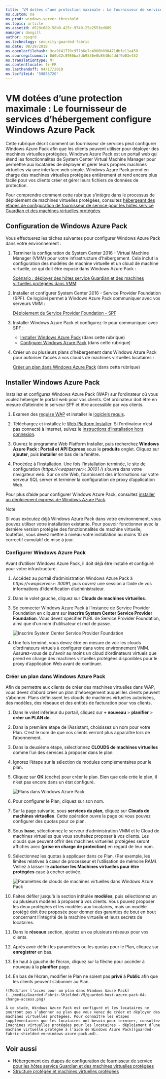 ```yaml
---
title: 'VM dotées d’une protection maximale : Le fournisseur de services d’hébergement configure Windows Azure Pack'
ms.custom: na
ms.prod: windows-server-threshold
ms.topic: article
ms.assetid: d528c689-58b0-425c-9740-25e2553ed689
manager: dongill
author: rpsqrd
ms.technology: security-guarded-fabric
ms.date: 08/29/2018
ms.openlocfilehash: 9ca9f41770c977b6e7c4900b090471dbfe11a450
ms.sourcegitcommit: 0d0b32c8986ba7db9536e0b8648d4ddf9b03e452
ms.translationtype: MT
ms.contentlocale: fr-FR
ms.lasthandoff: 04/17/2019
ms.locfileid: "59855720"
---
```

# <a name="shielded-vms---hosting-service-provider-sets-up-windows-azure-pack"></a>VM dotées d’une protection maximale : Le fournisseur de services d’hébergement configure Windows Azure Pack

Cette rubrique décrit comment un fournisseur de services peut configurer Windows Azure Pack afin que les clients peuvent utiliser pour déployer des machines virtuelles protégées. Windows Azure Pack est un portail web qui étend les fonctionnalités de System Center Virtual Machine Manager pour permettre aux locataires de déployer et gérer leurs propres machines virtuelles via une interface web simple. Windows Azure Pack prend en charge des machines virtuelles protégées entièrement et rend encore plus facile pour vos clients créer et gérer leurs fichiers de données de protection.

Pour comprendre comment cette rubrique s’intègre dans le processus de déploiement de machines virtuelles protégées, consultez [hébergeant des étapes de configuration de fournisseur de service pour les hôtes service Guardian et des machines virtuelles protégées](guarded-fabric-configuration-scenarios-for-shielded-vms-overview.md).

## <a name="setting-up-windows-azure-pack"></a>Configuration de Windows Azure Pack

Vous effectuerez les tâches suivantes pour configurer Windows Azure Pack dans votre environnement :

1. Terminer la configuration de System Center 2016 - Virtual Machine Manager (VMM) pour votre infrastructure d’hébergement. Cela inclut la configuration des modèles de machine virtuelle et un cloud de machine virtuelle, ce qui doit être exposé dans Windows Azure Pack :

    [Scénario : déployer des hôtes service Guardian et des machines virtuelles protégées dans VMM](https://technet.microsoft.com/system-center-docs/vmm/scenario/guarded-overview)

2. Installer et configurer System Center 2016 - Service Provider Foundation (SPF). Ce logiciel permet à Windows Azure Pack communiquer avec vos serveurs VMM :

    [Déploiement de Service Provider Foundation - SPF](https://technet.microsoft.com/system-center-docs/spf/deploy/deploy-spf)

3. Installer Windows Azure Pack et configurez-le pour communiquer avec SPF :

    - [Installer Windows Azure Pack](#install-windows-azure-pack) (dans cette rubrique)
    - [Configurer Windows Azure Pack](#configure-windows-azure-pack) (dans cette rubrique)

4. Créer un ou plusieurs plans d’hébergement dans Windows Azure Pack pour autoriser l’accès à vos clouds de machines virtuelles locataires :

    [Créer un plan dans Windows Azure Pack](#create-a-plan-in-windows-azure-pack) (dans cette rubrique)

## <a name="install-windows-azure-pack"></a>Installer Windows Azure Pack

Installez et configurez Windows Azure Pack (WAP) sur l’ordinateur où vous voulez héberger le portail web pour vos clients. Cet ordinateur doit être en mesure d’atteindre le serveur SPF et être accessible par vos clients.

1.  Examen des [requise WAP](https://technet.microsoft.com/library/dn296442.aspx) et installer le [logiciels requis](https://technet.microsoft.com/library/dn469335.aspx).

2.  Téléchargez et installez le [Web Platform Installer](https://www.microsoft.com/web/downloads/platform.aspx). Si l’ordinateur n’est pas connecté à Internet, suivez le [instructions d’installation hors connexion](http://www.iis.net/learn/install/web-platform-installer/web-platform-installer-v4-command-line-webpicmdexe-rtw-release).

3.  Ouvrez le programme Web Platform Installer, puis recherchez **Windows Azure Pack : Portail et API Express** sous le **produits** onglet. Cliquez sur **ajouter**, puis **installer** en bas de la fenêtre.

4.  Procédez à l’installation. Une fois l’installation terminée, le site de configuration (*https://&lt;wapserver&gt;: 30101 /*) s’ouvre dans votre navigateur web. Sur ce site Web, fournissent des informations sur votre serveur SQL server et terminer la configuration de proxy d’application Web.

Pour plus d’aide pour configurer Windows Azure Pack, consultez [installer un déploiement express de Windows Azure Pack](https://technet.microsoft.com/dn296439.aspx).

> [!NOTE]
> Si vous exécutez déjà Windows Azure Pack dans votre environnement, vous pouvez utiliser votre installation existante. Pour pouvoir fonctionner avec la dernière version protégée des fonctionnalités de machine virtuelle, toutefois, vous devez mettre à niveau votre installation au moins 10 de correctif cumulatif de mise à jour.

### <a name="configure-windows-azure-pack"></a>Configurer Windows Azure Pack

Avant d’utiliser Windows Azure Pack, il doit déjà être installé et configuré pour votre infrastructure.

1.  Accédez au portail d’administration Windows Azure Pack à *https://&lt;wapserver&gt;: 30091*, puis ouvrez une session à l’aide de vos informations d’identification d’administrateur.

2.  Dans le volet gauche, cliquez sur **Clouds de machines virtuelles**.

3.  Se connecter Windows Azure Pack à l’instance de Service Provider Foundation en cliquant sur **inscrire System Center Service Provider Foundation**. Vous devez spécifier l’URL de Service Provider Foundation, ainsi que d’un nom d’utilisateur et mot de passe.

    ![Inscrire System Center Service Provider Foundation](../media/Guarded-Fabric-Shielded-VM/guarded-host-azure-pack-01-register-spf.png)

4.  Une fois terminé, vous devez être en mesure de voir les clouds d’ordinateurs virtuels à configurer dans votre environnement VMM. Assurez-vous de qu'avoir au moins un cloud d’ordinateurs virtuels que prend en charge des machines virtuelles protégées disponibles pour le proxy d’application Web avant de continuer.

### <a name="create-a-plan-in-windows-azure-pack"></a>Créer un plan dans Windows Azure Pack

Afin de permettre aux clients de créer des machines virtuelles dans WAP, vous devez d’abord créer un plan d’hébergement auquel les clients peuvent s’abonner. Plans définissent les clouds de machines virtuelles autorisées, des modèles, des réseaux et des entités de facturation pour vos clients.

1.  Dans le volet inférieur du portail, cliquez sur **+ nouveau** &gt; **planifier** &gt; **créer un PLAN de**.

2.  Dans la première étape de l’Assistant, choisissez un nom pour votre Plan. C’est le nom de que vos clients verront plus apparaître lors de l’abonnement.

3.  Dans la deuxième étape, sélectionnez **CLOUDS de machines virtuelles** comme l’un des services à proposer dans le plan.

4.  Ignorez l’étape sur la sélection de modules complémentaires pour le plan.

5.  Cliquez sur **OK** (coche) pour créer le plan. Bien que cela crée le plan, il n’est pas encore dans un état configuré.

    ![Plans dans Windows Azure Pack](../media/Guarded-Fabric-Shielded-VM/guarded-host-azure-pack-02-create-plan.png)

6.  Pour configurer le Plan, cliquez sur son nom.

7.  Sur la page suivante, sous **services du plan**, cliquez sur **Clouds de machines virtuelles**. Cette opération ouvre la page où vous pouvez configurer des quotas pour ce plan.

8.  Sous **base**, sélectionnez le serveur d’administration VMM et le Cloud de machines virtuelles que vous souhaitez proposer à vos clients. Les clouds que peuvent offrir des machines virtuelles protégées seront affichés avec **(prise en charge de protection)** en regard de leur nom.

9.  Sélectionnez les quotas à appliquer dans ce Plan. (Par exemple, les limites relatives à cœur de processeur et l’utilisation de mémoire RAM). Veillez à laisser le **autoriser les Machines virtuelles pour être protégées** case à cocher activée.

    ![Paramètres de clouds de machines virtuelles dans Windows Azure Pack](../media/Guarded-Fabric-Shielded-VM/guarded-host-azure-pack-03-virtual-machine-clouds.png)
    
10.  Faites défiler jusqu'à la section intitulée **modèles**, puis sélectionnez un ou plusieurs modèles à proposer à vos clients. Vous pouvez proposer les deux protégées et les modèles aux locataires, mais un modèle protégé doit être proposée pour donner des garanties de bout en bout concernant l’intégrité de la machine virtuelle et leurs secrets de locataires.

11.  Dans le **réseaux** section, ajoutez un ou plusieurs réseaux pour vos clients.

12.  Après avoir défini les paramètres ou les quotas pour le Plan, cliquez sur **enregistrer** en bas.

13.  En haut à gauche de l’écran, cliquez sur la flèche pour accéder à nouveau à la **planifier** page.

14.  En bas de l’écran, modifier le Plan ne soient pas **privé** à **Public** afin que les clients peuvent s’abonner au Plan.

    ![Modifier l’accès pour un plan dans Windows Azure Pack](../media/Guarded-Fabric-Shielded-VM/guarded-host-azure-pack-04-change-access.png)

    À ce stade, Windows Azure Pack est configuré et les locataires ne pourront pas s’abonner au plan que vous venez de créer et déployer des machines virtuelles protégées. Pour connaître les étapes supplémentaires que les locataires ont besoin pour terminer, consultez [machines virtuelles protégées pour les locataires - déploiement d’une machine virtuelle protégée à l’aide de Windows Azure Pack](guarded-fabric-shielded-vm-windows-azure-pack.md).

## <a name="see-also"></a>Voir aussi

- [Hébergement des étapes de configuration de fournisseur de service pour les hôtes service Guardian et des machines virtuelles protégées](guarded-fabric-configuration-scenarios-for-shielded-vms-overview.md)
- [Structure protégée et machines virtuelles protégées](guarded-fabric-and-shielded-vms-top-node.md)
